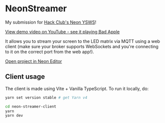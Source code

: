 # NeonStreamer

My submission for [Hack Club's Neon YSWS](https://neon.hackclub.dev/)!

[View demo video on YouTube - see it playing Bad Apple](https://youtu.be/oD8XsXTkqtY)

It allows you to stream your screen to the LED matrix via MQTT using a web client (make sure your broker supports WebSockets and you're connecting to it on the correct port from the web app!).

[Open project in Neon Editor](https://neon.hackclub.dev/open?author=GGORG0&repo=NeonStreamer)

## Client usage

The client is made using Vite + Vanilla TypeScript. To run it locally, do:

```sh
yarn set version stable # get Yarn v4

cd neon-streamer-client
yarn
yarn dev
```
